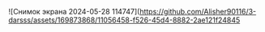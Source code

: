 ![Снимок экрана 2024-05-28 114747](https://github.com/Alisher90116/3-darsss/assets/169873868/11056458-f526-45d4-8882-2ae121f24845
